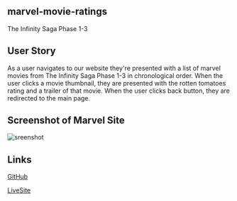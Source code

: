 ## marvel-movie-ratings

The Infinity Saga
Phase 1-3

## User Story

As a user navigates to our website they're presented with a list of marvel movies from The Infinity Saga Phase 1-3 in chronological order.
When the user clicks a movie thumbnail, they are presented with the rotten tomatoes rating and a trailer of that movie.
When the user clicks back button, they are redirected to the main page.

## Screenshot of Marvel Site

![sreenshot]()

## Links

[GitHub]()

[LiveSite]()
